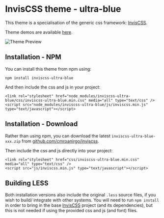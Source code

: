 # InvisCSS theme - ultra-blue

This theme is a specialisation of the generic css framework: [InvisCSS](https://github.com/cmroanirgo/inviscss).

Theme demos are available [here](https://cmroanirgo.github.io/inviscss/demo/themes.html).

![Theme Preview](https://cmroanirgo.github.io/inviscss/demo/images/ultra-blue-preview.png)


## Installation - NPM

You can install this theme from npm using:

```
npm install inviscss-ultra-blue
```

And then include the css and js in your project:

```
<link rel="stylesheet" href="node_modules/inviscss-ultra-blue/css/inviscss-ultra-blue.min.css" media="all" type="text/css" />
<script src="node_modules/inviscss-ultra-blue/js/inviscss.min.js" type="text/javascript"></script>
```

## Installation - Download

<p>Rather than using npm, you can download the latest <code>inviscss-ultra-blue-xxx.zip</code> from <a href="https://github.com/cmroanirgo/inviscss/releases/latest"><i class="fa fa-github"></i>github.com/cmroanirgo/inviscss</a>.</p>

Then include the css and js directly into your project:

```
<link rel="stylesheet" href="css/inviscss-ultra-blue.min.css" media="all" type="text/css" />
<script src="js/inviscss.min.js" type="text/javascript"></script>
```

## Building LESS

Both installation versions also include the original <code>.less</code> source files, if you wish to build/ integrate with other systems. You will need to run `npm install` in order to bring in the base [InvisCSS](https://www.npmjs.com/package/inviscss) project (and its dependencies), but this is not needed if using the provided css and js (and font) files.


